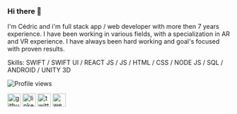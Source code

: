 ### Hi there 👋
I'm Cédric and i'm full stack app / web developer with more then 7 years experience. I have been working in various fields, with a specialization in AR and VR experience. I have always been hard working and goal's focused with proven results.

Skills: SWIFT / SWIFT UI / REACT JS / JS / HTML / CSS / NODE JS / SQL / ANDROID / UNITY 3D

![Profile views](https://gpvc.arturio.dev/cederache)  


[<img src='https://cdn.jsdelivr.net/npm/simple-icons@3.0.1/icons/github.svg' alt='github' height='30'>](https://github.com/cederache)  [<img src='https://cdn.jsdelivr.net/npm/simple-icons@3.0.1/icons/linkedin.svg' alt='linkedin' height='30'>](https://www.linkedin.com/in/cédric-derache-1b5bb575/)  [<img src='https://cdn.jsdelivr.net/npm/simple-icons@3.0.1/icons/twitter.svg' alt='twitter' height='30'>](https://twitter.com/cederache)  [<img src='https://cdn.jsdelivr.net/npm/simple-icons@3.0.1/icons/icloud.svg' alt='website' height='30'>](cederache.github.io)  
